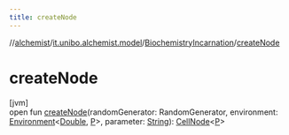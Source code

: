 ```yaml
---
title: createNode
---
```

//[alchemist](../../../index.html)/[it.unibo.alchemist.model](../index.html)/[BiochemistryIncarnation](index.html)/[createNode](create-node.html)



# createNode



[jvm]\
open fun [createNode](create-node.html)(randomGenerator: RandomGenerator, environment: [Environment](../../it.unibo.alchemist.model.interfaces/-environment/index.html)<[Double](https://docs.oracle.com/javase/8/docs/api/java/lang/Double.html), [P](index.html)>, parameter: [String](https://docs.oracle.com/javase/8/docs/api/java/lang/String.html)): [CellNode](../../it.unibo.alchemist.model.interfaces/-cell-node/index.html)<[P](index.html)>




